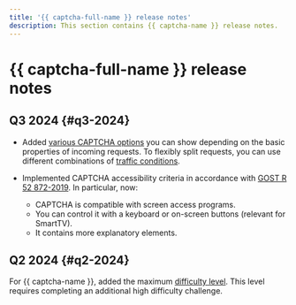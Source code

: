 ```yaml
---
title: '{{ captcha-full-name }} release notes'
description: This section contains {{ captcha-name }} release notes.
---
```


# {{ captcha-full-name }} release notes

## Q3 2024 {#q3-2024}

* Added [various CAPTCHA options](./concepts/captcha-variants.md) you can show depending on the basic properties of incoming requests. To flexibly split requests, you can use different combinations of [traffic conditions](./concepts/captcha-variants.md#traffic-conditions).
   
* Implemented CAPTCHA accessibility criteria in accordance with [GOST R 52 872-2019](https://protect.gost.ru/document1.aspx?control=31&id=233736). In particular, now:
  * CAPTCHA is compatible with screen access programs.
  * You can control it with a keyboard or on-screen buttons (relevant for SmartTV).
  * It contains more explanatory elements.

## Q2 2024 {#q2-2024}

For {{ captcha-name }}, added the maximum [difficulty level](concepts/tasks.md#task-difficulty). This level requires completing an additional high difficulty challenge.
